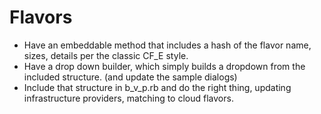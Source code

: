 # Flavors
* Have an embeddable method that includes a hash of the flavor name, sizes, details
  per the classic CF_E style.
* Have a drop down builder, which simply builds a dropdown from the included structure.
  (and update the sample dialogs)
* Include that structure in b_v_p.rb and do the right thing, updating infrastructure
  providers, matching to cloud flavors.